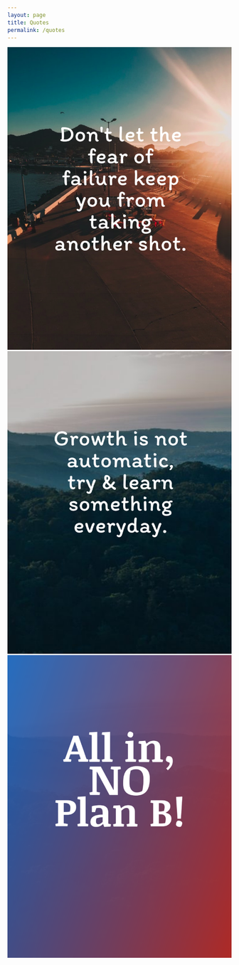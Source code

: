 ```yaml
---
layout: page
title: Quotes
permalink: /quotes
---
```

<!-- Responsive Images -->
<div class="image-row">
  <div class="image-column">
    <img src="assets/images/quotes/dont_let_the_fear_of_failure.png">
    <img src="assets/images/quotes/growth_is_not_automatic.png">
  </div>
    <div class="image-column">
      <img src="assets/images/quotes/all_in_no_plan_b.png">
  </div>
</div>

<!-- Grid Images

<div class="gallery">
    <figure class="gallery__item gallery__item--1">
        <img src="assets/images/image-1.jpg" alt="" class="gallery__img">
    </figure>
    <figure class="gallery__item gallery__item--2">
        <img src="assets/images/image-2.jpg" alt="" class="gallery__img">
    </figure>
    <figure class="gallery__item gallery__item--3">
        <img src="assets/images/image-3.jpg" alt="" class="gallery__img">
    </figure>
    <figure class="gallery__item gallery__item--4">
        <img src="assets/images/image-4.jpg" alt="" class="gallery__img">
    </figure>
    <figure class="gallery__item gallery__item--5">
        <img src="assets/images/image-5.jpg" alt="" class="gallery__img">
    </figure>
    <figure class="gallery__item gallery__item--6">
        <img src="assets/images/image-6.jpg" alt="" class="gallery__img">
    </figure>
</div> -->
